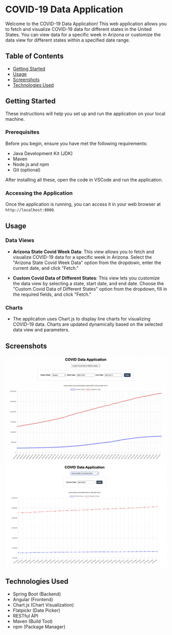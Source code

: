 
# COVID-19 Data Application

Welcome to the COVID-19 Data Application! This web application allows you to fetch and visualize COVID-19 data for different states in the United States. You can view data for a specific week in Arizona or customize the data view for different states within a specified date range.

## Table of Contents
- [Getting Started](#getting-started)
- [Usage](#usage)
- [Screenshots](#screenshots)
- [Technologies Used](#technologies-used)

## Getting Started

These instructions will help you set up and run the application on your local machine.

### Prerequisites

Before you begin, ensure you have met the following requirements:

- Java Development Kit (JDK)
- Maven
- Node.js and npm
- Git (optional)

After installing all these, open the code in VSCode and run the application.

### Accessing the Application

Once the application is running, you can access it in your web browser at `http://localhost:8080`.

## Usage

### Data Views

- **Arizona State Covid Week Data**: This view allows you to fetch and visualize COVID-19 data for a specific week in Arizona. Select the "Arizona State Covid Week Data" option from the dropdown, enter the current date, and click "Fetch."

- **Custom Covid Data of Different States**: This view lets you customize the data view by selecting a state, start date, and end date. Choose the "Custom Covid Data of Different States" option from the dropdown, fill in the required fields, and click "Fetch."

### Charts

- The application uses Chart.js to display line charts for visualizing COVID-19 data. Charts are updated dynamically based on the selected data view and parameters.

## Screenshots

![Preview](/ss1.png) 
![Preview](/ss2.png)

## Technologies Used

- Spring Boot (Backend)
- Angular (Frontend)
- Chart.js (Chart Visualization)
- Flatpickr (Date Picker)
- RESTful API
- Maven (Build Tool)
- npm (Package Manager)
